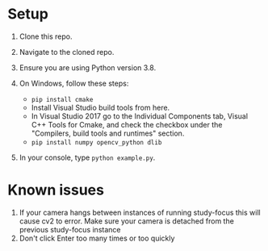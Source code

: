 # Setup
1. Clone this repo.
2. Navigate to the cloned repo.
3. Ensure you are using Python version 3.8.
4. On Windows, follow these steps:

    - ``pip install cmake``
    - Install Visual Studio build tools from here.
    - In Visual Studio 2017 go to the Individual Components tab, Visual C++ Tools for Cmake, and check the checkbox under the "Compilers, build tools and runtimes" section.
    - ``pip install numpy opencv_python dlib``
5. In your console, type ``python example.py``.

# Known issues
1. If your camera hangs between instances of running study-focus this will cause cv2 to error. Make sure your camera is detached from the previous study-focus instance
2. Don't click Enter too many times or too quickly
